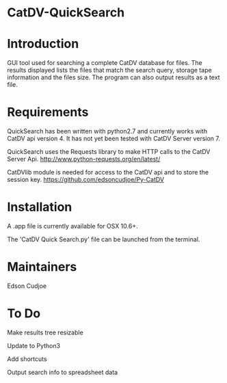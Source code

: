 # CatDV-QuickSearch

Introduction
============
GUI tool used for searching a complete CatDV database for
files. The results displayed lists the files that match
the search query, storage tape information and the
files size. The program can also output results as a
text file.

Requirements
============
QuickSearch has been written with python2.7 and currently
works with CatDV api version 4.
It has not yet been tested with CatDV Server version 7.

QuickSearch uses the Requests library to make HTTP calls to the CatDV
Server Api.
http://www.python-requests.org/en/latest/

CatDVlib module is needed for access to the CatDV api and
to store the session key.
https://github.com/edsoncudjoe/Py-CatDV

Installation
============
A .app file is currently available for OSX 10.6+. 

The 'CatDV Quick Search.py' file can be launched from the terminal.

Maintainers
===========
Edson Cudjoe

To Do
=====
Make results tree resizable

Update to Python3

Add shortcuts

Output search info to spreadsheet data
